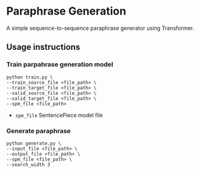 # Paraphrase Generation
A simple sequence-to-sequence  paraphrase generator using Transformer.

## Usage instructions
### Train parpahrase generation model
```
python train.py \
--train_source_file <file_path> \
--train_target_file <file_path> \
--valid_source_file <file_path> \
--valid_target_file <file_path> \
--spm_file <file_path>
```

- ```spm_file``` SentencePiece model file

### Generate paraphrase
```
python generate.py \
--input_file <file_path> \
--output_file <file_path> \
--spm_file <file_path> \
--search_width 3
```

